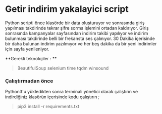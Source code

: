 
# Getir indirim yakalayici script 

Python scripti önce klasörde bir data oluşturuyor ve sonrasında giriş yapılması takdirinde tekrar şifre sorma işlemini ortadan kaldırıyor. Giriş sonrasında kampanyalar sayfasından indirim takibi yapılıyor ve indirim bulunması takdirinde belli bir frekansta ses çalınıyor. 30 Dakika içerisinde bir daha bulunan indirim yazılmıyor ve her beş dakika da bir yeni indirimler için sayfa yenileniyor.  

**Gerekli teknolojiler : ** 
>BeautifulSoup
selenium
time
tqdm
winsound

### Çalıştırmadan önce

Python3'u yükledikten sonra terminali yönetici olarak çalıştırın ve indirdiğiniz klasörün içerisinde kodu çalıştırın ; 
> pip3 install -r requirements.txt
